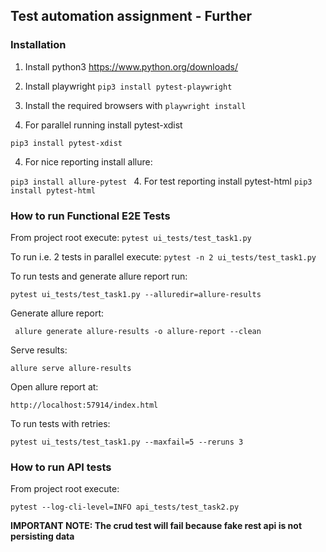 ## Test automation assignment - Further

### Installation

1. Install python3 https://www.python.org/downloads/

2. Install playwright `pip3 install pytest-playwright`
3. Install the required browsers with `playwright install`

3. For parallel running install pytest-xdist 

`pip3 install pytest-xdist`

4. For nice reporting install allure:

`pip3 install allure-pytest
`
4. For test reporting install pytest-html
`pip3 install pytest-html
`

### How to run Functional E2E Tests

From project root execute:
`pytest ui_tests/test_task1.py`

To run i.e. 2 tests in parallel execute:
`pytest -n 2 ui_tests/test_task1.py `

To run tests and generate allure report run:

`pytest ui_tests/test_task1.py --alluredir=allure-results`

Generate allure report: 

` allure generate allure-results -o allure-report --clean`

Serve results:

`allure serve allure-results `

Open allure report at: 

`http://localhost:57914/index.html`

To run tests with retries:

`pytest ui_tests/test_task1.py --maxfail=5 --reruns 3
`
### How to run API tests

From project root execute:

`pytest --log-cli-level=INFO api_tests/test_task2.py
`

**IMPORTANT NOTE: The crud test will fail because fake rest api is not persisting data**
